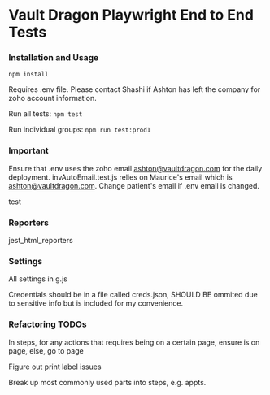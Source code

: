 # Vault Dragon Playwright End to End Tests

### Installation and Usage

`npm install`

Requires .env file. Please contact Shashi if Ashton has left the company for zoho account information.

Run all tests: `npm test`

Run individual groups: `npm run test:prod1`

### Important

Ensure that .env uses the zoho email ashton@vaultdragon.com for the daily deployment. invAutoEmail.test.js relies on Maurice's email which is ashton@vaultdragon.com. Change patient's email if .env email is changed.

test

### Reporters

jest_html_reporters

### Settings

All settings in g.js

Credentials should be in a file called creds.json, SHOULD BE ommited due to sensitive info but is included for my convenience.

### Refactoring TODOs

In steps, for any actions that requires being on a certain page, ensure is on page, else, go to page

Figure out print label issues

Break up most commonly used parts into steps, e.g. appts.

